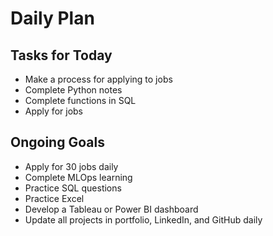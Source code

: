 # Daily Plan

## Tasks for Today
- Make a process for applying to jobs
- Complete Python notes
- Complete functions in SQL
- Apply for jobs

## Ongoing Goals
- Apply for 30 jobs daily
- Complete MLOps learning
- Practice SQL questions
- Practice Excel
- Develop a Tableau or Power BI dashboard
- Update all projects in portfolio, LinkedIn, and GitHub daily

